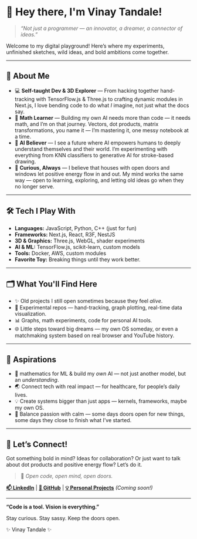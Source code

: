 # 👋 Hey there, I'm Vinay Tandale!

> *“Not just a programmer — an innovator, a dreamer, a connector of ideas.”*

Welcome to my digital playground! Here’s where my experiments, unfinished sketches, wild ideas, and bold ambitions come together.

---

## 🧩 About Me

- 💻 **Self-taught Dev & 3D Explorer** — From hacking together hand-tracking with TensorFlow.js & Three.js to crafting dynamic modules in Next.js, I love bending code to do what *I* imagine, not just what the docs say.
- 🧠 **Math Learner** — Building my own AI needs more than code — it needs math, and I’m on that journey. Vectors, dot products, matrix transformations, you name it — I’m mastering it, one messy notebook at a time.
- 🤖 **AI Believer** — I see a future where AI empowers humans to deeply understand themselves and their world. I’m experimenting with everything from KNN classifiers to generative AI for stroke-based drawing.
- 🌱 **Curious, Always** — I believe that houses with open doors and windows let positive energy flow in and out. My mind works the same way — open to learning, exploring, and letting old ideas go when they no longer serve.

---

## 🛠️ Tech I Play With

- **Languages:** JavaScript, Python, C++ (just for fun)
- **Frameworks:** Next.js, React, R3F, NestJS
- **3D & Graphics:** Three.js, WebGL, shader experiments
- **AI & ML:** TensorFlow.js, scikit-learn, custom models
- **Tools:** Docker, AWS, custom modules
- **Favorite Toy:** Breaking things until they work better.

---

## 🗂️ What You'll Find Here

- ✨ Old projects I still open sometimes because they feel *alive*.
- 🧬 Experimental repos — hand-tracking, graph plotting, real-time data visualization.
- 📊 Graphs, math experiments, code for personal AI tools.
- 🌐 Little steps toward big dreams —  my own OS someday, or even a matchmaking system based on real browser and YouTube history.

---

## 📌 Aspirations

- 🔭 mathematics for ML & build my *own* AI — not just another model, but an *understanding*.
- 🌏 Connect tech with real impact — for healthcare, for people’s daily lives.
- 💡 Create systems bigger than just apps — kernels, frameworks, maybe my own OS.
- 🧘 Balance passion with calm — some days doors open for new things, some days they close to finish what I’ve started.

---

## 🔗 Let’s Connect!

Got something bold in mind? Ideas for collaboration? Or just want to talk about dot products and positive energy flow? Let’s do it.

> 🫶 *Open code, open mind, open doors.*

**[📫 LinkedIn](https://www.linkedin.com/in/vinay-tandale)** | **[🐙 GitHub](https://github.com/VinayProgram)** | **[💡 Personal Projects](#)** _(Coming soon!)_

---

**“Code is a tool. Vision is everything.”**

Stay curious. Stay sassy. Keep the doors open.

✨ Vinay Tandale ✨
